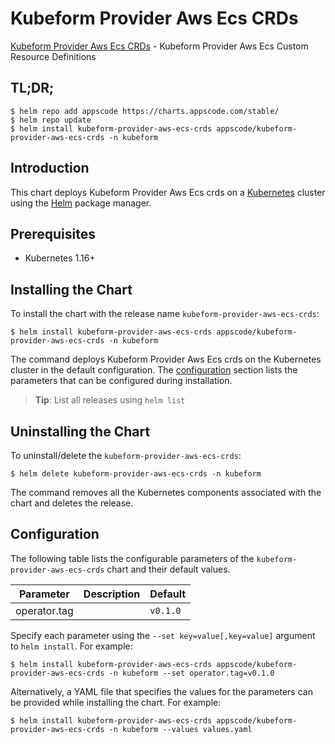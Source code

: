 # Kubeform Provider Aws Ecs CRDs

[Kubeform Provider Aws Ecs CRDs](https://github.com/kubeform) - Kubeform Provider Aws Ecs Custom Resource Definitions

## TL;DR;

```console
$ helm repo add appscode https://charts.appscode.com/stable/
$ helm repo update
$ helm install kubeform-provider-aws-ecs-crds appscode/kubeform-provider-aws-ecs-crds -n kubeform
```

## Introduction

This chart deploys Kubeform Provider Aws Ecs crds on a [Kubernetes](http://kubernetes.io) cluster using the [Helm](https://helm.sh) package manager.

## Prerequisites

- Kubernetes 1.16+

## Installing the Chart

To install the chart with the release name `kubeform-provider-aws-ecs-crds`:

```console
$ helm install kubeform-provider-aws-ecs-crds appscode/kubeform-provider-aws-ecs-crds -n kubeform
```

The command deploys Kubeform Provider Aws Ecs crds on the Kubernetes cluster in the default configuration. The [configuration](#configuration) section lists the parameters that can be configured during installation.

> **Tip**: List all releases using `helm list`

## Uninstalling the Chart

To uninstall/delete the `kubeform-provider-aws-ecs-crds`:

```console
$ helm delete kubeform-provider-aws-ecs-crds -n kubeform
```

The command removes all the Kubernetes components associated with the chart and deletes the release.

## Configuration

The following table lists the configurable parameters of the `kubeform-provider-aws-ecs-crds` chart and their default values.

|  Parameter   | Description | Default  |
|--------------|-------------|----------|
| operator.tag |             | `v0.1.0` |


Specify each parameter using the `--set key=value[,key=value]` argument to `helm install`. For example:

```console
$ helm install kubeform-provider-aws-ecs-crds appscode/kubeform-provider-aws-ecs-crds -n kubeform --set operator.tag=v0.1.0
```

Alternatively, a YAML file that specifies the values for the parameters can be provided while
installing the chart. For example:

```console
$ helm install kubeform-provider-aws-ecs-crds appscode/kubeform-provider-aws-ecs-crds -n kubeform --values values.yaml
```
